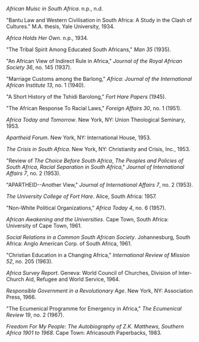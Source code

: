 *African Muisc in South Africa*. n.p., n.d.

"Bantu Law and Western Civilisation in South Africa: A Study in the Clash of Cultures." M.A. thesis, Yale University, 1934.

*Africa Holds Her Own*. n.p., 1934.

"The Tribal Spirit Among Educated South Africans," *Man 35* (1935).

"An African View of Indirect Rule in Africa," *Journal of the Royal African Society 36*, no. 145 (1937).

"Marriage Customs among the Barlong," *Africa: Journal of the International African Institute 13*, no. 1 (1940).

"A Short History of the Tshidi Barolong," *Fort Hare Papers* (1945).

"The African Response To Racial Laws," *Foreign Affairs 30*, no. 1 (1951).
 
*Africa Today and Tomorrow*. New York, NY: Union Theological Seminary, 1953.

*Apartheid Forum*. New York, NY: International House, 1953.

*The Crisis in South Africa*. New York, NY: Christianity and Crisis, Inc., 1953. 

"Review of *The Choice Before South Africa*, *The Peoples and Policies of South Africa*, *Racial Separation in South Africa*," *Journal of International Affairs 7*, no. 2 (1953).

"APARTHEID--Another View," *Journal of International Affairs 7*, no. 2 (1953). 

*The University College of Fort Hare*. Alice, South Africa: 1957.

"Non-White Political Organizations," *Africa Today 4*, no. 6 (1957). 

*African Awakening and the Universities*. Cape Town, South Africa: University of Cape Town, 1961. 

*Social Relations in a Common South African Society*. Johannesburg, South Africa: Anglo American Corp. of South Africa, 1961.

"Christian Education in a Changing Africa," *International Review of Mission 52*, no. 205 (1963).

*Africa Survey Report*. Geneva: World Council of Churches, Division of Inter-Church Aid, Refugee and World Service, 1964.

*Responsible Government in a Revolutionary Age*. New York, NY: Association Press, 1966.

"The Ecumenical Programme for Emergency in Africa," *The Ecumenical Review 19*, no. 2 (1967).

*Freedom For My People: The Autobiography of Z.K. Matthews, Southern Africa 1901 to 1968*. Cape Town: Africasouth Paperbacks, 1983.
